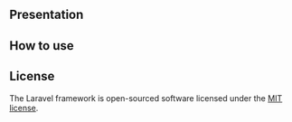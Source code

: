 ## Presentation

## How to use

## License

The Laravel framework is open-sourced software licensed under the [MIT license](https://opensource.org/licenses/MIT).
